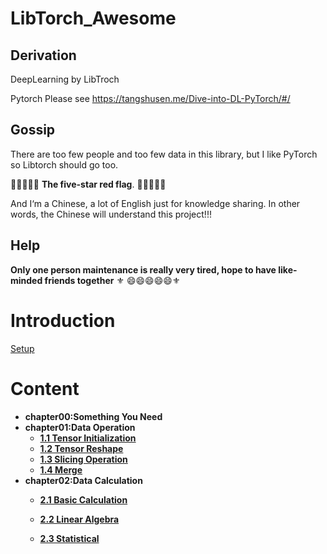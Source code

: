 # LibTorch_Awesome
## Derivation 

DeepLearning by LibTroch

Pytorch Please see https://tangshusen.me/Dive-into-DL-PyTorch/#/

## Gossip

There are too few people and too few data in this library, but I like PyTorch so Libtorch should go too.

:triangular_flag_on_post::triangular_flag_on_post::triangular_flag_on_post::triangular_flag_on_post::triangular_flag_on_post:  **The five-star red flag**. :triangular_flag_on_post::triangular_flag_on_post::triangular_flag_on_post::triangular_flag_on_post::triangular_flag_on_post: 

And I‘m a Chinese, a lot of English just for knowledge sharing. In other words, the Chinese will understand this project!!!

## Help

**Only one person maintenance is really very tired, hope to have like-minded friends together** :fleur_de_lis: :smile::smile::smile::smile::smile::fleur_de_lis: 

# Introduction

[Setup](https://github.com/Jacob-xyb/LibTorch_Awesome/blob/master/Doc/other_docs/LibTorch_Setup.md)

# Content
- **chapter00:Something You Need**
- **chapter01:Data Operation**
  - [**1.1 Tensor Initialization**](https://github.com/Jacob-xyb/LibTorch_Awesome/blob/master/Doc/chapter01_Data-Operation/1.1_Tensor-Initialization.md)
  - [**1.2 Tensor Reshape**](https://github.com/Jacob-xyb/LibTorch_Awesome/blob/master/Doc/chapter01_Data-Operation/1.2_Tensor-Reshape.md)
  - [**1.3 Slicing Operation**](https://github.com/Jacob-xyb/LibTorch_Awesome/blob/master/Doc/chapter01_Data-Operation/1.3_Slicing-Operation.md)
  - [**1.4 Merge**](https://github.com/Jacob-xyb/LibTorch_Awesome/blob/master/Doc/chapter01_Data-Operation/1.4_Merge.md)
- **chapter02:Data Calculation**
  - [**2.1 Basic Calculation**](https://github.com/Jacob-xyb/LibTorch_Awesome/blob/master/Doc/chapter02_Data-Calculation/2.1_Basic-Calculation.md)
  
  - [**2.2 Linear Algebra**](https://github.com/Jacob-xyb/LibTorch_Awesome/blob/master/Doc/chapter02_Data-Calculation/2.2_Linear-Algebra.md)
  
  - [**2.3 Statistical**](https://github.com/Jacob-xyb/LibTorch_Awesome/blob/master/Doc/chapter02_Data-Calculation/2.3_Statistical.md)
  
    